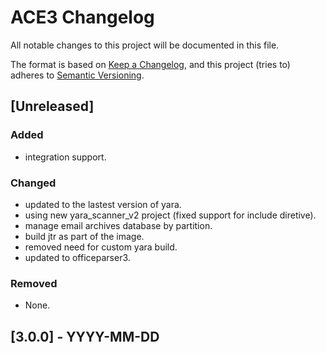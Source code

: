 # ACE3 Changelog

All notable changes to this project will be documented in this file.

The format is based on [Keep a Changelog](https://keepachangelog.com/en/1.1.0/),
and this project (tries to) adheres to [Semantic Versioning](https://semver.org/spec/v2.0.0.html).

## [Unreleased]

### Added

- integration support.

### Changed

- updated to the lastest version of yara.
- using new yara_scanner_v2 project (fixed support for include diretive).
- manage email archives database by partition.
- build jtr as part of the image.
- removed need for custom yara build.
- updated to officeparser3.

### Removed

- None.

## [3.0.0] - YYYY-MM-DD
